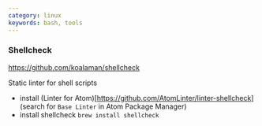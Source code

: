```yaml
---
category: linux
keywords: bash, tools
---
```

### Shellcheck
<https://github.com/koalaman/shellcheck>


Static linter for shell scripts
* install (Linter for Atom)[https://github.com/AtomLinter/linter-shellcheck] (search for `Base Linter` in Atom Package Manager)
* install shellcheck `brew install shellcheck`
